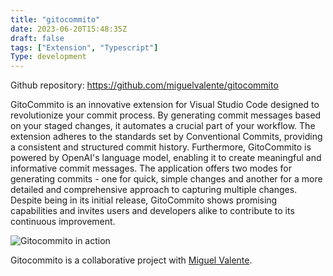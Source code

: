 ```yaml
---
title: "gitocommito"
date: 2023-06-20T15:48:35Z
draft: false
tags: ["Extension", "Typescript"]
Type: development
---
```


Github repository: https://github.com/miguelvalente/gitocommito

GitoCommito is an innovative extension for Visual Studio Code designed to revolutionize your commit process. By generating commit messages based on your staged changes, it automates a crucial part of your workflow. The extension adheres to the standards set by Conventional Commits, providing a consistent and structured commit history. Furthermore, GitoCommito is powered by OpenAI's language model, enabling it to create meaningful and informative commit messages. The application offers two modes for generating commits - one for quick, simple changes and another for a more detailed and comprehensive approach to capturing multiple changes. Despite being in its initial release, GitoCommito shows promising capabilities and invites users and developers alike to contribute to its continuous improvement.

![Gitocommito in action](https://github.com/miguelvalente/gitocommito/raw/master/assets/GitoCommito.gif?raw=true)

Gitocommito is a collaborative project with [Miguel Valente](https://github.com/miguelvalente).
